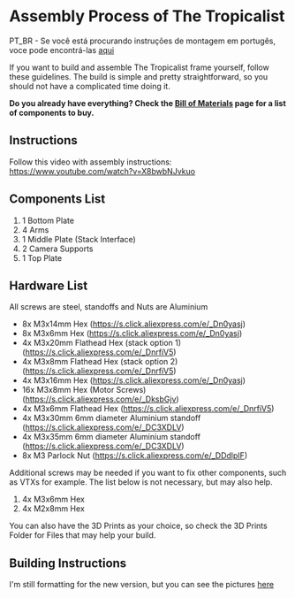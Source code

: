 # Assembly Process of The Tropicalist

PT_BR - Se você está procurando instruções de montagem em portugês, voce pode encontrá-las [aqui][1]

If you want to build and assemble The Tropicalist frame yourself, follow these guidelines. The build is simple and pretty straightforward, so you should not have a complicated time doing it. 

**Do you already have everything? Check the [Bill of Materials][2] page for a list of components to buy.**

## Instructions
Follow this video with assembly instructions:
https://www.youtube.com/watch?v=X8bwbNJvkuo

## Components List
1. 1 Bottom Plate
2. 4 Arms
3. 1 Middle Plate (Stack Interface)
4. 2 Camera Supports
5. 1 Top Plate

## Hardware List
All screws are steel, standoffs and Nuts are Aluminium

- 8x M3x14mm Hex (https://s.click.aliexpress.com/e/_Dn0yasj)
- 8x M3x6mm Hex (https://s.click.aliexpress.com/e/_Dn0yasj)
- 4x M3x20mm Flathead Hex (stack option 1) (https://s.click.aliexpress.com/e/_DnrfiV5) 
- 4x M3x8mm Flathead Hex (stack option 2) (https://s.click.aliexpress.com/e/_DnrfiV5)
- 4x M3x16mm Hex (https://s.click.aliexpress.com/e/_Dn0yasj)
- 16x M3x8mm Hex (Motor Screws) (https://s.click.aliexpress.com/e/_DksbGjv)
- 4x M3x6mm Flathead Hex (https://s.click.aliexpress.com/e/_DnrfiV5)
- 4x M3x30mm 6mm diameter Aluminium standoff (https://s.click.aliexpress.com/e/_DC3XDLV)
- 4x M3x35mm 6mm diameter Aluminium standoff (https://s.click.aliexpress.com/e/_DC3XDLV)
- 8x M3 Parlock Nut (https://s.click.aliexpress.com/e/_DDdlpIF)

Additional screws may be needed if you want to fix other components, such as VTXs for example. The list below is not necessary, but may also help.

1. 4x M3x6mm Hex
2. 4x M2x8mm Hex

You can also have the 3D Prints as your choice, so check the 3D Prints Folder for Files that may help your build.

## Building Instructions

I'm still formatting for the new version, but you can see the pictures [here][1]



[1]: https://tropicalfpv.com/the-tropicalist-welcome/
[2]: https://github.com/tropicalfpv/the-tropicalist/blob/main/BOM.md
